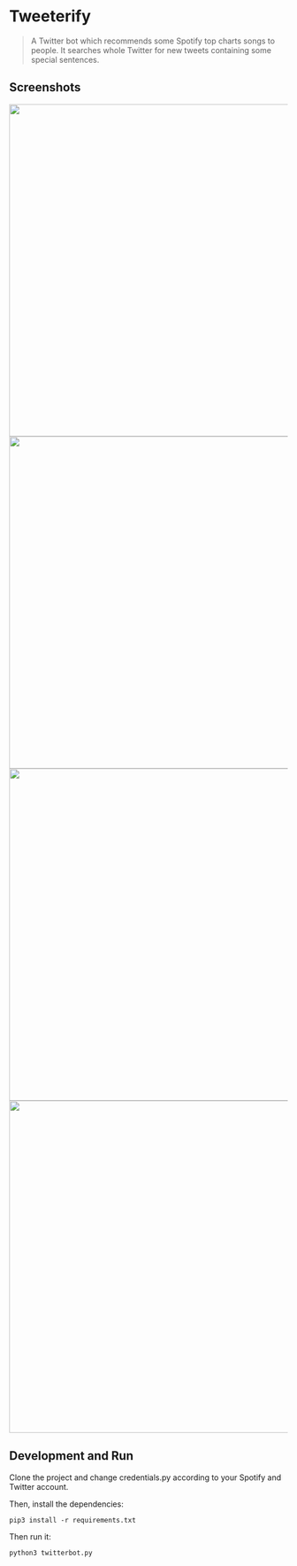 # Tweeterify
> A Twitter bot which recommends some Spotify top charts songs to people.
> It searches whole Twitter for new tweets containing some special sentences.

## Screenshots
<img src="https://user-images.githubusercontent.com/7780269/46573198-85b44600-c99e-11e8-9dda-d32a1b7e9c16.png" width="600">
<img src="https://user-images.githubusercontent.com/7780269/46573199-85b44600-c99e-11e8-8713-eda8de159684.png" width="600">
<img src="https://user-images.githubusercontent.com/7780269/46573200-864cdc80-c99e-11e8-9db6-aa11aa7fd423.png" width="600">
<img src="https://user-images.githubusercontent.com/7780269/46573201-864cdc80-c99e-11e8-8d54-2be123822ae3.png" width="600">

## Development and Run
Clone the project and change credentials.py according to your Spotify and Twitter account.

Then, install the dependencies:
```
pip3 install -r requirements.txt
```
Then run it:
```
python3 twitterbot.py
```
